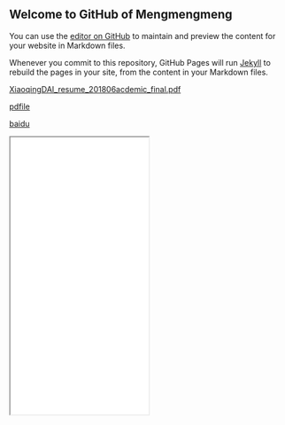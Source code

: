 ## Welcome to GitHub of Mengmengmeng

You can use the [editor on GitHub](https://github.com/XiaoqingDai/XiaoqingDai.github.io/edit/master/index.md) to maintain and preview the content for your website in Markdown files.

Whenever you commit to this repository, GitHub Pages will run [Jekyll](https://jekyllrb.com/) to rebuild the pages in your site, from the content in your Markdown files.

[XiaoqingDAI_resume_201806acdemic_final.pdf](XiaoqingDAI_resume_201806acdemic_final.pdf)

[pdfile](https://XiaoqingDai.github.io/XiaoqingDAI_resume_201806acdemic_final.pdf)

[baidu](https://www.baidu.com/)

<iframe height=500 width=250 src="XiaoqingDai.github.io/e.gif">


### Markdown

Markdown is a lightweight and easy-to-use syntax for styling your writing. It includes conventions for

```markdown
Syntax highlighted code block

# Header 1 Maofanfan
## Header 2
### Header 3

- Bulleted
- List

1. Numbered
2. List

**Bold** and _Italic_ and `Code` text

[Link](url) and ![Image](src)
[XiaoqingDAI_resume_201806acdemic_final.pdf
(XiaoqingDAI_resume_201806acdemic_final.pdf)

[baidu](https://www.baidu.com/)


**EDUCATION**
Tongji University, Shanghai, China
  Doctoral student in transportation engineering, Sep 2013~present, GPA top 5%
  Supervisor: Prof. Lijun SUN
Bachelor of Engineering, Sep 2009~Jul 2013, GPA top 2%
  Majored in Civil Engineering, Sep 2010~Jul 2013 
  Majored in Environmental Engineering, Sep 2009~Jun 2010
Massachusetts Institute of Technology, Cambridge, MA, USA
  Visiting Student, Sep 2016~Sep 2017

```

For more details see [GitHub Flavored Markdown](https://guides.github.com/features/mastering-markdown/).

### Jekyll Themes

Your Pages site will use the layout and styles from the Jekyll theme you have selected in your [repository settings](https://github.com/XiaoqingDai/XiaoqingDai.github.io/settings). The name of this theme is saved in the Jekyll `_config.yml` configuration file.

### Support or Contact

Having trouble with Pages? Check out our [documentation](https://help.github.com/categories/github-pages-basics/) or [contact support](https://github.com/contact) and we’ll help you sort it out.
